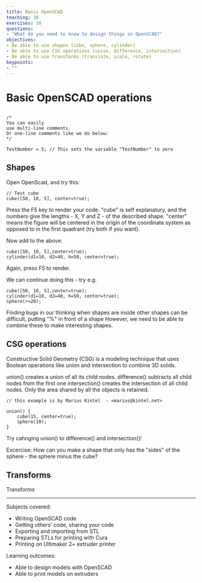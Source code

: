 ```yaml
---
title: Basic OpenSCAD
teaching: 30
exercises: 10
questions:
- "What do you need to know to design things in OpenSCAD?"
objectives:
- Be able to use shapes (cube, sphere, cylinder)
- Be able to use CSG operations (union, difference, intersection)
- Be able to use transforms (translate, scale, rotate)
keypoints:
- ""
---
```


# Basic OpenSCAD operations
##
~~~
/* 
You can easily
use multi-line comments.
Or one-line comments like we do below:
*/

TestNumber = 5; // This sets the variable "TestNumber" to zero
~~~

## Shapes

Open OpenScad, and try this:
~~~
// Test cube
cube([50, 10, 5], center=true);
~~~
Press the F5 key to render your code. "cube" is self explanatury, and the numbers give the lengths - X, Y and Z - of the described shape. "center" means the figure will be centered in the origin of the coordinate system as opposed to in the first quadrant (try both if you want).

Now add to the above:
~~~
cube([50, 10, 5],center=true);
cylinder(d1=10, d2=40, h=50, center=true);
~~~
Again, press F5 to render.

We can continue doing this - try e.g.
~~~
cube([50, 10, 5],center=true);
cylinder(d1=10, d2=40, h=50, center=true);
sphere(r=20);
~~~
Finding bugs in our thinking when shapes are inside other shapes can be difficult, putting "%" in front of a shape 
However, we need to be able to combine these to make interesting shapes.

## CSG operations
Constructive Solid Geometry (CSG) is a modeling technique that uses Boolean operations like union and intersection to combine 3D solids.

union() creates a union of all its child nodes.
difference() subtracts all child nodes from the first one
intersection() creates the intersection of all child nodes. Only the area shared by all the objects is retained.

~~~
// this example is by Marius Kintel  - <marius@kintel.net>

union() {
    cube(15, center=true);
    sphere(10);
}
~~~
Try cahnging union() to difference() and intersection()!

Excercise: How can you make a shape that only has the "sides" of the sphere - the sphere minus the cube?

## Transforms
Transforms

---

Subjects covered:
- Writing OpenSCAD code
- Getting others’ code, sharing your code
- Exporting and importing from STL
- Preparing STLs for printing with Cura
- Printing on Ultimaker 2+ extruder printer

Learning outcomes:
- Able to design models with OpenSCAD
- Able to print models on extruders

